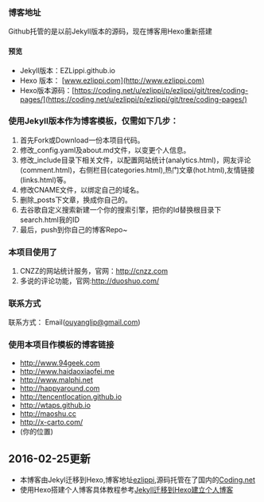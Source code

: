 ### 博客地址

Github托管的是以前Jekyll版本的源码，现在博客用Hexo重新搭建
#### 预览

* Jekyll版本：EZLippi.github.io
* Hexo 版本： [www.ezlippi.com](http://www.ezlippi.com)
* Hexo版本源码：[https://coding.net/u/ezlippi/p/ezlippi/git/tree/coding-pages/](https://coding.net/u/ezlippi/p/ezlippi/git/tree/coding-pages/)

### 使用Jekyll版本作为博客模板，仅需如下几步：

1. 首先Fork或Download一份本项目代码。 
2. 修改_config.yaml及about.md文件，以变更个人信息。 
3. 修改_include目录下相关文件，以配置网站统计(analytics.html)，网友评论(comment.html)，右侧栏目(categories.html),热门文章(hot.html),友情链接(links.html)等。 
4. 修改CNAME文件，以绑定自己的域名。 
5. 删除_posts下文章，换成你自己的。 
6. 去谷歌自定义搜索新建一个你的搜索引擎，把你的Id替换根目录下search.html我的ID
7. 最后，push到你自己的博客Repo~ 


### 本项目使用了

1. CNZZ的网站统计服务，官网：http://cnzz.com 
2. 多说的评论功能，官网:http://duoshuo.com/

### 联系方式

联系方式： Email(ouyanglip@gmail.com) 


### 使用本项目作模板的博客链接

* http://www.94geek.com  
* http://www.haidaoxiaofei.me  
* http://www.malphi.net  
* http://happyaround.com  
* http://tencentlocation.github.io  
* http://wtaps.github.io 
* http://maoshu.cc
* http://x-carto.com/
* (你的位置)  

## 2016-02-25更新

* 本博客由Jekyl迁移到Hexo,博客地址[ezlippi](www.ezlippi.com),源码托管在了国内的[Coding.net](https://coding.net/u/ezlippi/p/ezlippi/git/tree/coding-pages/)
* 使用Hexo搭建个人博客具体教程参考[Jekyll迁移到Hexo建立个人博客](http://www.ezlippi.com/blog/2016/02/jekyll-to-hexo.html)

